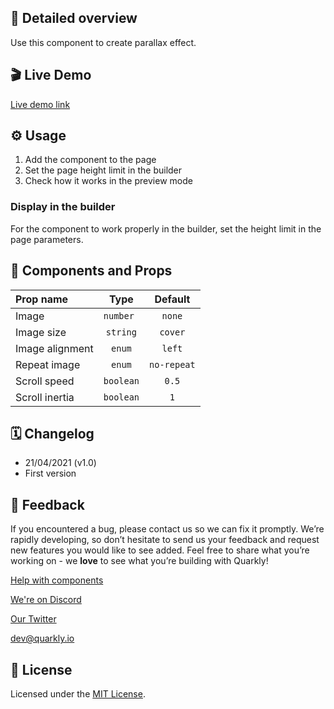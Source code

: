## 📖 Detailed overview

Use this component to create parallax effect.

## 🎬 Live Demo

[Live demo link](https://quarkly-catalog.netlify.app/bgimageparallax/)

## ⚙️ Usage

1.  Add the component to the page
2.  Set the page height limit in the builder
3.  Check how it works in the preview mode

### Display in the builder

For the component to work properly in the builder, set the height limit in the page parameters.

## 🧩 Components and Props

| Prop name       |   Type    |   Default   |
| :-------------- | :-------: | :---------: |
| Image           | `number ` |   `none`    |
| Image size      | `string`  |   `cover`   |
| Image alignment |  `enum`   |   `left`    |
| Repeat image    |  `enum`   | `no-repeat` |
| Scroll speed    | `boolean` |    `0.5`    |
| Scroll inertia  | `boolean` |     `1`     |

## 🗓 Changelog

-   21/04/2021 (v1.0)
-   First version

## 📮 Feedback

If you encountered a bug, please contact us so we can fix it promptly. We’re rapidly developing, so don’t hesitate to send us your feedback and request new features you would like to see added. Feel free to share what you’re working on - we **love** to see what you’re building with Quarkly!

[Help with components](https://community.quarkly.io/c/requests/11)

[We're on Discord](https://discord.gg/f9KhSMGX)

[Our Twitter](https://twitter.com/quarklyapp)

[dev@quarkly.io](mailto:dev@quarkly.io)

## 📝 License

Licensed under the [MIT License](./LICENSE).
